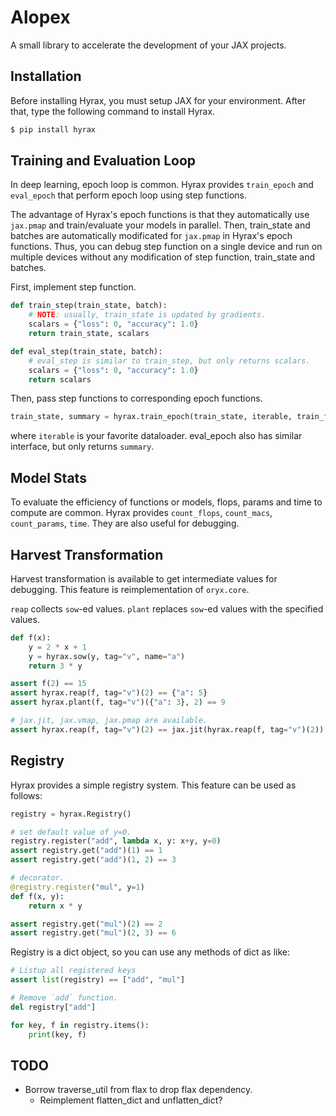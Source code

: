 # Alopex

A small library to accelerate the development of your JAX projects.


## Installation

Before installing Hyrax, you must setup JAX for your environment. After that, type the following command to install Hyrax.

```bash
$ pip install hyrax
```

## Training and Evaluation Loop

In deep learning, epoch loop is common. Hyrax provides `train_epoch` and `eval_epoch` that perform epoch loop using step functions.

The advantage of Hyrax's epoch functions is that they automatically use `jax.pmap` and train/evaluate your models in parallel. Then, train_state and batches are automatically modificated for `jax.pmap` in Hyrax's epoch functions. Thus, you can debug step function on a single device and run on multiple devices without any modification of step function, train_state and batches.

First, implement step function.
```python
def train_step(train_state, batch):
    # NOTE: usually, train_state is updated by gradients.
    scalars = {"loss": 0, "accuracy": 1.0}
    return train_state, scalars

def eval_step(train_state, batch):
    # eval_step is similar to train_step, but only returns scalars.
    scalars = {"loss": 0, "accuracy": 1.0}
    return scalars
```

Then, pass step functions to corresponding epoch functions.
```python
train_state, summary = hyrax.train_epoch(train_state, iterable, train_fn)
```
where `iterable` is your favorite dataloader. eval_epoch also has similar interface, but only returns `summary`.

## Model Stats

To evaluate the efficiency of functions or models, flops, params and time to compute are common. Hyrax provides `count_flops`, `count_macs`, `count_params`, `time`. They are also useful for debugging.


## Harvest Transformation
Harvest transformation is available to get intermediate values for debugging. This feature is reimplementation of `oryx.core`.

`reap` collects `sow`-ed values. `plant` replaces `sow`-ed values with the specified values.

```python
def f(x):
    y = 2 * x + 1
    y = hyrax.sow(y, tag="v", name="a")
    return 3 * y

assert f(2) == 15
assert hyrax.reap(f, tag="v")(2) == {"a": 5}
assert hyrax.plant(f, tag="v")({"a": 3}, 2) == 9

# jax.jit, jax.vmap, jax.pmap are available.
assert hyrax.reap(f, tag="v")(2) == jax.jit(hyrax.reap(f, tag="v")(2))
```

## Registry
Hyrax provides a simple registry system. This feature can be used as follows:
```python
registry = hyrax.Registry()

# set default value of y=0.
registry.register("add", lambda x, y: x+y, y=0)
assert registry.get("add")(1) == 1
assert registry.get("add")(1, 2) == 3

# decorator.
@registry.register("mul", y=1)
def f(x, y):
    return x * y

assert registry.get("mul")(2) == 2
assert registry.get("mul")(2, 3) == 6
```

Registry is a dict object, so you can use any methods of dict as like:
```python
# Listup all registered keys
assert list(registry) == ["add", "mul"]

# Remove `add` function.
del registry["add"]

for key, f in registry.items():
    print(key, f)
```

## TODO
- Borrow traverse_util from flax to drop flax dependency.
    - Reimplement flatten_dict and unflatten_dict?